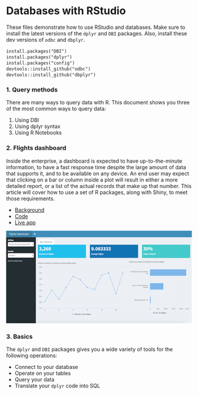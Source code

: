 # Databases with RStudio

These files demonstrate how to use RStudio and databases. Make sure to install the latest versions of the `dplyr` and `DBI` packages. Also, install these dev versions of `odbc` and `dbplyr`.

```
install.packages("DBI")
install.packages("dplyr")
install.packages("config")
devtools::install_github("odbc")
devtools::install_github("dbplyr")
```

### 1. Query methods

There are many ways to query data with R. This document shows you three of the most common ways to query data:

1. Using DBI
2. Using dplyr syntax
3. Using R Notebooks

### 2. Flights dashboard

Inside the enterprise, a dashboard is expected to have up-to-the-minute information, to have a fast response time despite the large amount of data that supports it, and to be available on any device. An end user may expect that clicking on a bar or column inside a plot will result in either a more detailed report, or a list of the actual records that make up that number. This article will cover how to use a set of R packages, along with Shiny, to meet those requirements.

* [Background](https://rviews.rstudio.com/2017/09/20/dashboards-with-r-and-databases/)
* [Code](https://gist.github.com/edgararuiz/876ba4718e56af66c3e1181482b6cb99)
* [Live app](http://colorado.rstudio.com/rsc/flights-dashboard-teradata/)

![](flights-dashboard.png)

### 3. Basics

The `dplyr` and `DBI` packages gives you a wide variety of tools for the following operations:

* Connect to your database
* Operate on your tables
* Query your data
* Translate your `dplyr` code into SQL


